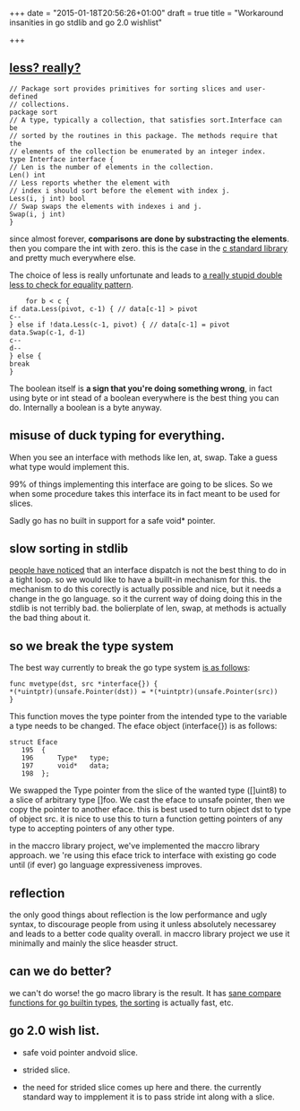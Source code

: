 +++
date = "2015-01-18T20:56:26+01:00"
draft = true
title = "Workaround insanities in go stdlib and go 2.0 wishlist"

+++

[less? really?](https://github.com/golang/go/blob/master/src/sort/sort.go)
--------------

```
// Package sort provides primitives for sorting slices and user-defined
// collections.
package sort
// A type, typically a collection, that satisfies sort.Interface can be
// sorted by the routines in this package. The methods require that the
// elements of the collection be enumerated by an integer index.
type Interface interface {
// Len is the number of elements in the collection.
Len() int
// Less reports whether the element with
// index i should sort before the element with index j.
Less(i, j int) bool
// Swap swaps the elements with indexes i and j.
Swap(i, j int)
}
```


since almost forever, **comparisons are done by substracting the elements**. then
you compare the int with zero. this is the case in the
[c standard library](http://www.cplusplus.com/reference/cstdlib/qsort/)
and pretty much everywhere else.

The choice of less is really unfortunate and leads to [a really stupid double less to check for equality pattern](https://github.com/golang/go/blob/master/src/sort/sort.go#L137).
```
	for b < c {
if data.Less(pivot, c-1) { // data[c-1] > pivot
c--
} else if !data.Less(c-1, pivot) { // data[c-1] = pivot
data.Swap(c-1, d-1)
c--
d--
} else {
break
}
```

The boolean itself is **a sign that you're doing something wrong**, in fact
using byte or int stead of a boolean everywhere is the best thing you can do.
Internally a boolean is a byte anyway.



misuse of duck typing for everything.
--------------

When you see an interface with methods like len, at, swap. Take a guess what
type would implement this.


99% of things implementing this interface are going to be slices. So we when
some procedure takes this interface its in fact meant to be used for slices.

Sadly go has no built in support for a safe void* pointer.

slow sorting in stdlib
--------------

[people have noticed](http://stackoverflow.com/questions/23276417/golang-custom-sort-is-faster-than-native-sort)
that an interface dispatch is not the best thing to do in a tight loop. so we would like to have a buillt-in mechanism for this. the mechanism to do this corectly is actually possible and nice, but it needs a change in the go language. so it the current way of doing  doing this in the stdlib is not terribly bad. the bolierplate of len, swap, at methods is actually the bad thing about it.



so we break the type system
--------------

The best way currently to break the go type system [is as follows](https://github.com/gomacro/sort/blob/master/unsafe/quick/quick.go#L21):
```
func mvetype(dst, src *interface{}) {
*(*uintptr)(unsafe.Pointer(dst)) = *(*uintptr)(unsafe.Pointer(src))
}
```
This function moves the type pointer from the intended type to the variable a type needs to be changed.
The eface object (interface{}) is as follows:
```
struct Eface
   195	{
   196		Type*	type;
   197		void*	data;
   198	};

```

We swapped the Type pointer from the slice of the wanted type ([]uint8) to a slice of arbitrary type []foo.
We cast the eface to unsafe pointer, then we copy the pointer to another eface.
this is best used to turn object dst to type of object src.
it is nice to use this to turn a function getting pointers of any type to accepting pointers of any other type.

in the maccro library project, we've implemented the maccro library approach. we 're using this eface trick to interface with existing go code until (if ever) go language expressiveness improves.

reflection 
--------------

the only good things about reflection is the low performance and ugly syntax, to discourage people from using it unless absolutely necessarey and leads to a better code quality overall.
in maccro library project we use it minimally and mainly the slice heasder struct.

can we do better?
--------------
we can't do worse! the go macro library is the result. It has [sane compare functions
for go builtin types](https://github.com/gomacro/compare), [the sorting](https://github.com/gomacro/sort) is actually fast, etc.



go 2.0 wish list.
--------------

 * safe void pointer andvoid slice.

 * strided slice.
  * the need for strided slice comes up here and there. the currently standard
    way to impplement it is to pass stride int along with a slice.

